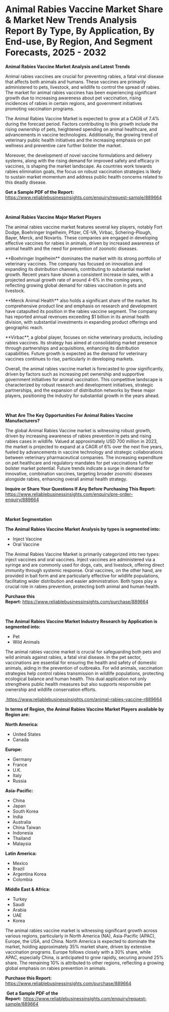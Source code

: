 <p><h1>Animal Rabies Vaccine Market Share & Market New Trends Analysis Report By Type, By Application, By End-use, By Region, And Segment Forecasts, 2025 - 2032</h1></p><p><strong>Animal Rabies Vaccine Market Analysis and Latest Trends</strong></p>
<p><p>Animal rabies vaccines are crucial for preventing rabies, a fatal viral disease that affects both animals and humans. These vaccines are primarily administered to pets, livestock, and wildlife to control the spread of rabies. The market for animal rabies vaccines has been experiencing significant growth due to increasing awareness about pet vaccination, rising incidences of rabies in certain regions, and government initiatives promoting vaccination programs.</p><p>The Animal Rabies Vaccine Market is expected to grow at a CAGR of 7.4% during the forecast period. Factors contributing to this growth include the rising ownership of pets, heightened spending on animal healthcare, and advancements in vaccine technologies. Additionally, the growing trend of veterinary public health initiatives and the increasing emphasis on pet wellness and preventive care further bolster the market.</p><p>Moreover, the development of novel vaccine formulations and delivery systems, along with the rising demand for improved safety and efficacy in vaccines, is shaping the market landscape. As countries work towards rabies elimination goals, the focus on robust vaccination strategies is likely to sustain market momentum and address public health concerns related to this deadly disease.</p></p>
<p><strong>Get a Sample PDF of the Report:&nbsp;</strong> <a href="https://www.reliablebusinessinsights.com/enquiry/request-sample/889664?utm_campaign=3203&utm_medium=2&utm_source=Github&utm_content=ia&utm_term=19042025&utm_id=animal-rabies-vaccine">https://www.reliablebusinessinsights.com/enquiry/request-sample/889664</a></p>
<p>&nbsp;</p>
<p><strong>Animal Rabies Vaccine Major Market Players</strong></p>
<p><p>The animal rabies vaccine market features several key players, notably Fort Dodge, Boehringer Ingelheim, Pfizer, CE-VA, Virbac, Schering-Plough, Bayer, Merck, and Novartis. These companies are engaged in developing effective vaccines for rabies in animals, driven by increased awareness of animal health and the need for prevention of zoonotic diseases.</p><p>**Boehringer Ingelheim** dominates the market with its strong portfolio of veterinary vaccines. The company has focused on innovation and expanding its distribution channels, contributing to substantial market growth. Recent years have shown a consistent increase in sales, with a projected annual growth rate of around 4-6% in the coming years, reflecting growing global demand for rabies vaccination in pets and livestock.</p><p>**Merck Animal Health** also holds a significant share of the market. Its comprehensive product line and emphasis on research and development have catapulted its position in the rabies vaccine segment. The company has reported annual revenues exceeding $1 billion in its animal health division, with substantial investments in expanding product offerings and geographic reach.</p><p>**Virbac**, a global player, focuses on niche veterinary products, including rabies vaccines. Its strategy has aimed at consolidating market presence through partnerships and acquisitions, enhancing its distribution capabilities. Future growth is expected as the demand for veterinary vaccines continues to rise, particularly in developing markets.</p><p>Overall, the animal rabies vaccine market is forecasted to grow significantly, driven by factors such as increasing pet ownership and supportive government initiatives for animal vaccination. This competitive landscape is characterized by robust research and development initiatives, strategic partnerships, and the expansion of distribution networks by these major players, positioning the industry for substantial growth in the years ahead.</p></p>
<p>&nbsp;</p>
<p><strong>What Are The Key Opportunities For Animal Rabies Vaccine Manufacturers?</strong></p>
<p><p>The global Animal Rabies Vaccine market is witnessing robust growth, driven by increasing awareness of rabies prevention in pets and rising rabies cases in wildlife. Valued at approximately USD 700 million in 2023, the market is projected to expand at a CAGR of 6% over the next five years, fueled by advancements in vaccine technology and strategic collaborations between veterinary pharmaceutical companies. The increasing expenditure on pet healthcare and regulatory mandates for pet vaccinations further bolster market potential. Future trends indicate a surge in demand for innovative, combination vaccines, targeting broader zoonotic diseases alongside rabies, enhancing overall animal health strategy.</p></p>
<p><strong>Inquire or Share Your Questions If Any Before Purchasing This Report:</strong> <a href="https://www.reliablebusinessinsights.com/enquiry/pre-order-enquiry/889664?utm_campaign=3203&utm_medium=2&utm_source=Github&utm_content=ia&utm_term=19042025&utm_id=animal-rabies-vaccine">https://www.reliablebusinessinsights.com/enquiry/pre-order-enquiry/889664</a></p>
<p>&nbsp;</p>
<p><strong>Market Segmentation</strong></p>
<p><strong>The Animal Rabies Vaccine Market Analysis by types is segmented into:</strong></p>
<p><ul><li>Inject Vaccine</li><li>Oral Vaccine</li></ul></p>
<p><p>The Animal Rabies Vaccine Market is primarily categorized into two types: inject vaccines and oral vaccines. Inject vaccines are administered via a syringe and are commonly used for dogs, cats, and livestock, offering direct immunity through systemic response. Oral vaccines, on the other hand, are provided in bait form and are particularly effective for wildlife populations, facilitating wider distribution and easier administration. Both types play a crucial role in rabies prevention, protecting both animal and human health.</p></p>
<p><strong>Purchase this Report:&nbsp;</strong><a href="https://www.reliablebusinessinsights.com/purchase/889664?utm_campaign=3203&utm_medium=2&utm_source=Github&utm_content=ia&utm_term=19042025&utm_id=animal-rabies-vaccine">https://www.reliablebusinessinsights.com/purchase/889664</a></p>
<p>&nbsp;</p>
<p><strong>The Animal Rabies Vaccine Market Industry Research by Application is segmented into:</strong></p>
<p><ul><li>Pet</li><li>Wild Animals</li></ul></p>
<p><p>The animal rabies vaccine market is crucial for safeguarding both pets and wild animals against rabies, a fatal viral disease. In the pet sector, vaccinations are essential for ensuring the health and safety of domestic animals, aiding in the prevention of outbreaks. For wild animals, vaccination strategies help control rabies transmission in wildlife populations, protecting ecological balance and human health. This dual application not only strengthens public health measures but also supports responsible pet ownership and wildlife conservation efforts.</p></p>
<p><a href="https://www.reliablebusinessinsights.com/animal-rabies-vaccine-r889664?utm_campaign=3203&utm_medium=2&utm_source=Github&utm_content=ia&utm_term=19042025&utm_id=animal-rabies-vaccine">&nbsp;https://www.reliablebusinessinsights.com/animal-rabies-vaccine-r889664</a></p>
<p><strong>In terms of Region, the Animal Rabies Vaccine Market Players available by Region are:</strong></p>
<p>
    <p> <strong> North America: </strong>
        <ul>
            <li>United States</li>
            <li>Canada</li>
        </ul>
        </p> 
    <p> <strong> Europe: </strong>
        <ul>
            <li>Germany</li>
            <li>France</li>
            <li>U.K.</li>
            <li>Italy</li>
            <li>Russia</li>
        </ul>
        </p> 
    <p> <strong> Asia-Pacific: </strong>
        <ul>
            <li>China</li>
            <li>Japan</li>
            <li>South Korea</li>
            <li>India</li>
            <li>Australia</li>
            <li>China Taiwan</li>
            <li>Indonesia</li>
            <li>Thailand</li>
            <li>Malaysia</li>
        </ul>
        </p> 
    <p> <strong> Latin America: </strong>
        <ul>
            <li>Mexico</li>
            <li>Brazil</li>
            <li>Argentina Korea</li>
            <li>Colombia</li>
        </ul>
        </p> 
    <p> <strong> Middle East & Africa: </strong>
        <ul>
            <li>Turkey</li>
            <li>Saudi</li>
            <li>Arabia</li>
            <li>UAE</li>
            <li>Korea</li>
        </ul>
    </p>
    </p>
<p><p>The animal rabies vaccine market is witnessing significant growth across various regions, particularly in North America (NA), Asia-Pacific (APAC), Europe, the USA, and China. North America is expected to dominate the market, holding approximately 35% market share, driven by extensive vaccination programs. Europe follows closely with a 30% share, while APAC, especially China, is anticipated to grow rapidly, securing around 25% share. The remaining 10% is attributed to other regions, reflecting a growing global emphasis on rabies prevention in animals.</p></p>
<p><strong>Purchase this Report: </strong><a href="https://www.reliablebusinessinsights.com/purchase/889664?utm_campaign=3203&utm_medium=2&utm_source=Github&utm_content=ia&utm_term=19042025&utm_id=animal-rabies-vaccine">https://www.reliablebusinessinsights.com/purchase/889664</a></p>
<p>&nbsp;<strong>Get a Sample PDF of the Report:&nbsp;&nbsp;</strong><a href="https://www.reliablebusinessinsights.com/enquiry/request-sample/889664?utm_campaign=3203&utm_medium=2&utm_source=Github&utm_content=ia&utm_term=19042025&utm_id=animal-rabies-vaccine">https://www.reliablebusinessinsights.com/enquiry/request-sample/889664</a></p>
<p><strong></strong></p>
<p><p></p><p></p><p></p></p>